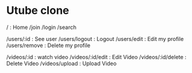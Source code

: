 # Utube clone

/ : Home
/join
/login
/search

/users/:id : See user
/users/logout : Logout
/users/edit : Edit my profile
/users/remove : Delete my profile

/videos/:id : watch video
/videos/:id/edit : Edit Video
/videos/:id/delete : Delete Video
/videos/upload : Upload Video
